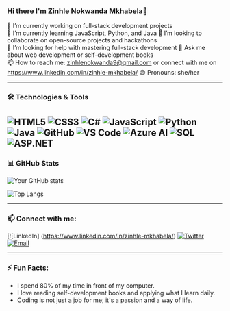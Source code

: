 ### Hi there I'm Zinhle Nokwanda Mkhabela👋

🔭 I’m currently working on full-stack development projects  
🌱 I’m currently learning JavaScript, Python, and Java 
👯 I’m looking to collaborate on open-source projects and hackathons  
🤔 I’m looking for help with mastering full-stack development
💬 Ask me about web development or self-development books  
📫 How to reach me: zinhlenokwanda9@gmail.com or connect with me on https://www.linkedin.com/in/zinhle-mkhabela/
😄 Pronouns: she/her  


---

### 🛠️ Technologies & Tools

![HTML5](https://img.shields.io/badge/-HTML5-E34F26?logo=html5&logoColor=white&style=flat)
![CSS3](https://img.shields.io/badge/-CSS3-1572B6?logo=css3&logoColor=white&style=flat)
![C#](https://img.shields.io/badge/-C%23-239120?logo=c-sharp&logoColor=white&style=flat)
![JavaScript](https://img.shields.io/badge/-JavaScript-F7DF1E?logo=javascript&logoColor=black&style=flat)
![Python](https://img.shields.io/badge/-Python-3776AB?logo=python&logoColor=white&style=flat)
![Java](https://img.shields.io/badge/-Java-007396?logo=java&logoColor=white&style=flat)
![GitHub](https://img.shields.io/badge/-GitHub-181717?logo=github&logoColor=white&style=flat)
![VS Code](https://img.shields.io/badge/-VS%20Code-007ACC?logo=visual-studio-code&logoColor=white&style=flat)
![Azure AI](https://img.shields.io/badge/-Azure%20AI-0089D6?logo=microsoft-azure&logoColor=white&style=flat)
![SQL](https://img.shields.io/badge/-SQL-4479A1?logo=sql&logoColor=white&style=flat)
![ASP.NET](https://img.shields.io/badge/-ASP.NET-512BD4?logo=dotnet&logoColor=white&style=flat)
---

### 📊 GitHub Stats

![Your GitHub stats](https://github-readme-stats.vercel.app/api?username=yourusername&show_icons=true&theme=radical)

![Top Langs](https://github-readme-stats.vercel.app/api/top-langs/?username=yourusername&layout=compact&theme=radical)

---


### 📫 Connect with me:

[![LinkedIn] (https://www.linkedin.com/in/zinhle-mkhabela/)
[![Twitter](https://img.shields.io/badge/-Twitter-1DA1F2?logo=twitter&logoColor=white&style=flat)](https://twitter.com/yourprofile/)
[![Email](https://img.shields.io/badge/-Email-D14836?logo=gmail&logoColor=white&style=flat)](mailto:your-email@example.com)

---

### ⚡ Fun Facts:

- I spend 80% of my time in front of my computer.
- I love reading self-development books and applying what I learn daily.
- Coding is not just a job for me; it's a passion and a way of life.


